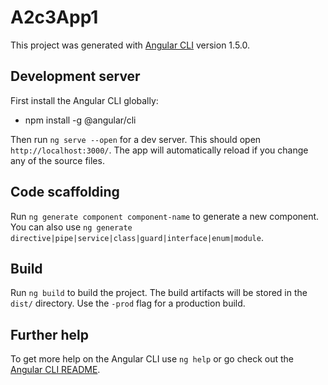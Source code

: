 # A2c3App1

This project was generated with [Angular CLI](https://github.com/angular/angular-cli) version 1.5.0.

## Development server

First install the Angular CLI globally:
  * npm install -g @angular/cli

Then run `ng serve --open` for a dev server. This should open `http://localhost:3000/`. The app will automatically reload if you change any of the source files.

## Code scaffolding

Run `ng generate component component-name` to generate a new component. You can also use `ng generate directive|pipe|service|class|guard|interface|enum|module`.

## Build

Run `ng build` to build the project. The build artifacts will be stored in the `dist/` directory. Use the `-prod` flag for a production build.

## Further help

To get more help on the Angular CLI use `ng help` or go check out the [Angular CLI README](https://github.com/angular/angular-cli/blob/master/README.md).
